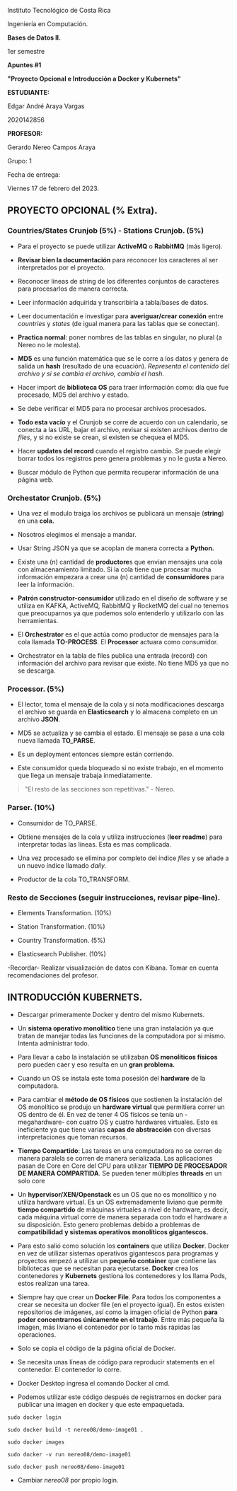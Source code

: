 Instituto Tecnológico de Costa Rica

Ingeniería en Computación.



**Bases de Datos II.**

1er semestre



**Apuntes #1**

**"Proyecto Opcional e Introducción a Docker y Kubernets"**



**ESTUDIANTE:**

Edgar André Araya Vargas



2020142856

**PROFESOR:**

Gerardo Nereo Campos Araya



Grupo: 1

Fecha de entrega:

Viernes 17 de febrero del 2023.



## **PROYECTO OPCIONAL (% Extra).**

### **Countries/States Crunjob (5%) - Stations Crunjob. (5%)**

-   Para el proyecto se puede utilizar **ActiveMQ** o **RabbitMQ** (más
    ligero).

-   **Revisar bien la documentación** para reconocer los caracteres al
    ser interpretados por el proyecto.

-   Reconocer líneas de string de los diferentes conjuntos de caracteres
    para procesarlos de manera correcta.

-   Leer información adquirida y transcribirla a tabla/bases de datos.

-   Leer documentación e investigar para **averiguar/crear conexión**
    entre *countries* y *states* (de igual manera para las tablas que se
    conectan).

-   **Practica normal**: poner nombres de las tablas en singular, no
    plural (a Nereo no le molesta).

-   **MD5** es una función matemática que se le corre a los datos y
    genera de salida un **hash** (resultado de una ecuación).
    *Representa el contenido del archivo y si se cambia el archivo,
    cambia el hash.*

-   Hacer import de **biblioteca OS** para traer información como: día
    que fue procesado, MD5 del archivo y estado.

-   Se debe verificar el MD5 para no procesar archivos procesados.

-   **Todo esta vacío** y el Crunjob se corre de acuerdo con un
    calendario, se conecta a las URL, bajar el archivo, revisar si
    existen archivos dentro de *files*, y si no existe se crean, si
    existen se chequea el MD5.

-   Hacer **updates del record** cuando el registro cambio. Se puede
    elegir borrar todos los registros pero genera problemas y no le
    gusta a Nereo.

-   Buscar módulo de Python que permita recuperar información de una
    página web.

### **Orchestator Crunjob. (5%)**

-   Una vez el modulo traiga los archivos se publicará un mensaje
    (**string**) en una **cola.**

-   Nosotros elegimos el mensaje a mandar.

-   Usar String JSON ya que se acoplan de manera correcta a **Python.**

-   Existe una (n) cantidad de **productore**s que envían mensajes una
    cola con almacenamiento limitado. Si la cola tiene que procesar
    mucha información empezara a crear una (n) cantidad de
    **consumidores** para leer la información.

-   **Patrón constructor-consumidor** utilizado en el diseño de software
    y se utiliza en KAFKA, ActiveMQ, RabbitMQ y RocketMQ del cual no
    tenemos que preocuparnos ya que podemos solo entenderlo y utilizarlo
    con las herramientas.

-   El **Orchestrator** es el que actúa como productor de mensajes para
    la cola llamada **TO-PROCESS**. El **Processor** actuara como
    consumidor.

-   Orchestrator en la tabla de files publica una entrada (record) con
    información del archivo para revisar que existe. No tiene MD5 ya que
    no se descarga.

### **Processor. (5%)**

-   El lector, toma el mensaje de la cola y si nota modificaciones
    descarga el archivo se guarda en **Elasticsearch** y lo almacena
    completo en un archivo **JSON**.

-   MD5 se actualiza y se cambia el estado. El mensaje se pasa a una
    cola nueva llamada **TO_PARSE**.

-   Es un deployment entonces siempre están
    corriendo.

-   Este consumidor queda bloqueado si no existe trabajo, en el momento
    que llega un mensaje trabaja inmediatamente.

>"El resto de las secciones son repetitivas." - Nereo.

### **Parser. (10%)**

-   Consumidor de TO_PARSE.

-   Obtiene mensajes de la cola y utiliza instrucciones (**leer
    readme**) para interpretar todas las líneas. Esta es mas complicada.

-   Una vez procesado se elimina por completo del índice *files* y se
    añade a un nuevo índice llamado *daily.*

-   Productor de la cola TO_TRANSFORM.

### Resto de Secciones (seguir instrucciones, revisar **pipe-line**).

-   Elements Transformation. (10%)

-   Station Transformation. (10%)

-   Country Transformation. (5%)

-   Elasticsearch Publisher. (10%)

-Recordar- Realizar visualización de datos con Kibana. Tomar en cuenta
recomendaciones del profesor.

## **INTRODUCCIÓN KUBERNETS.**

-   Descargar primeramente Docker y dentro del mismo Kubernets.

-   Un **sistema operativo monolítico** tiene una gran instalación ya
    que tratan de manejar todas las funciones de la computadora por si
    mismo. Intenta administrar todo.

-   Para llevar a cabo la instalación se utilizaban **OS monolíticos
    físicos** pero pueden caer y eso resulta en un **gran problema.**

-   Cuando un OS se instala este toma posesión del **hardware** de la
    computadora.

-   Para cambiar el **método de OS físicos** que sostienen la
    instalación del OS monolítico se produjo un **hardware virtual** que
    permitiera correr un OS dentro de él. En vez de tener 4 OS físicos
    se tenía un -megahardware- con cuatro OS y cuatro hardwares
    virtuales. Esto es ineficiente ya que tiene varias **capas de
    abstracción** con diversas interpretaciones que toman recursos.

-   **Tiempo Compartido**: Las tareas en una computadora no se corren de
    manera paralela se corren de manera serializada. Las aplicaciones
    pasan de Core en Core del CPU para utilizar **TIEMPO DE PROCESADOR
    DE MANERA COMPARTIDA**. Se pueden tener múltiples **threads** en un
    solo core
 
-   Un **hypervisor/XEN/Openstack** es un OS que no es monolítico y no
    utiliza hardware virtual. Es un OS extremadamente liviano que
    permite **tiempo compartido** de máquinas virtuales a nivel de
    hardware, es decir, cada máquina virtual corre de manera separada
    con todo el hardware a su disposición. Esto genero problemas debido
    a problemas de **compatibilidad** **y sistemas operativos
    monolíticos gigantescos.**

-   Para esto salió como solución los **containers** que utiliza
    **Docker**. Docker en vez de utilizar sistemas operativos
    gigantescos para programas y proyectos empezó a utilizar un
    **pequeño container** que contiene las bibliotecas que se necesitan
    para ejecutarse. **Docker** crea los contenedores y **Kubernets**
    gestiona los contenedores y los llama Pods, estos realizan una
    tarea.

-   Siempre hay que crear un **Docker File**. Para todos los componentes
    a crear se necesita un docker file (en el proyecto igual). En estos
    existen repositorios de imágenes, así como la imagen oficial de
    Python **para poder concentrarnos únicamente en el trabajo**. Entre
    más pequeña la imagen, más liviano el contenedor por lo tanto más
    rápidas las operaciones.

-   Solo se copia el código de la página oficial de Docker.

-   Se necesita unas líneas de código para reproducir statements en el
    contenedor. El contenedor lo corre.

-   Docker Desktop ingresa el comando Docker al cmd.

-   Podemos utilizar este código después de registrarnos en docker para
    publicar una imagen en docker y que este empaquetada.

~~~
sudo docker login

sudo docker build -t nereo08/demo-image01 .

sudo docker images

sudo docker -v run nereo08/demo-image01

sudo docker push nereo08/demo-image01
~~~

-   Cambiar *nereo08* por propio login.
